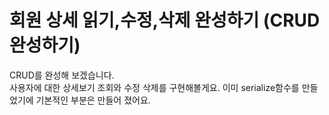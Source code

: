 # 회원 상세 읽기,수정,삭제 완성하기 \(CRUD 완성하기\)

CRUD를 완성해 보겠습니다.   
사용자에 대한 상세보기 조회와 수정 삭제를 구현해볼게요. 이미 serialize함수를 만들었기에 기본적인 부분은 만들어 졌어요.   
  


